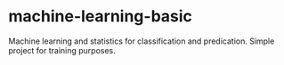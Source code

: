 # machine-learning-basic
Machine learning and statistics for classification and predication. Simple project for training purposes. 
